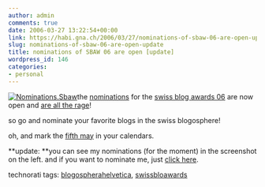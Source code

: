 ```yaml
---
author: admin
comments: true
date: 2006-03-27 13:22:54+00:00
link: https://habi.gna.ch/2006/03/27/nominations-of-sbaw-06-are-open-update/
slug: nominations-of-sbaw-06-are-open-update
title: nominations of SBAW 06 are open [update]
wordpress_id: 146
categories:
- personal
---
```



[![Nominations.Sbaw](https://habi.gna.ch/blog/images/nominations.sbaw-tm.jpg)](https://habi.gna.ch/blog/images/nominations.sbaw.jpg)the [nominations](http://nominations2006.swissblogawards.ch/) for the [swiss blog awards 06](http://swissblogawards.ch/) are now open and [are all the rage](http://planet.blogug.ch/search/nominations%20awards%20sbaw)!



so go and nominate your favorite blogs in the swiss blogosphere!



oh, and mark the [fifth may](http://swissblogawards.ch/award/) in your calendars.



**update: **you can see my nominations (for the moment) in the screenshot on the left. and if you want to nominate me, just [click here](http://nominations2006.swissblogawards.ch/?query=habi.gna.ch).





technorati tags: [blogospherahelvetica](http://www.technorati.com/tag/blogospherahelvetica), [swissbloawards](http://www.technorati.com/tag/swissbloawards)

